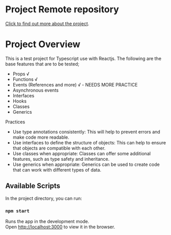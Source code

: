 # Project Remote repository

 [Click to find out more about the project](https://github.com/chrisjeremy84/test/tree/test).


# Project Overview

This is a test project for Typescript use with Reactjs. The following are the base features that are to be tested;
- Props √
- Functions √
- Events (References and more) √ - NEEDS MORE PRACTICE
- Asynchronous events
- Interfaces
- Hooks
- Classes
- Generics

Practices

- Use type annotations consistently: This will help to prevent errors and make code more readable.
- Use interfaces to define the structure of objects: This can help to ensure that objects are compatible with each other.
- Use classes when appropriate: Classes can offer some additional features, such as type safety and inheritance.
- Use generics when appropriate: Generics can be used to create code that can work with different types of data.


## Available Scripts

In the project directory, you can run:

### `npm start`

Runs the app in the development mode.\
Open [http://localhost:3000](http://localhost:3000) to view it in the browser.



